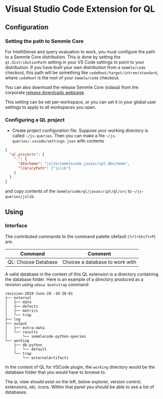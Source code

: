 Visual Studio Code Extension for QL
===

Configuration
---

### Setting the path to Semmle Core

For IntelliSense and query evaluation to work, you must configure the path to a Semmle Core distribution. This is done by setting the `ql.distributionPath` setting in your VS Code settings to point to your distribution. If you have built your own distribution from a `Semmle/code` checkout, this path will be something like `codeRoot/target/intree/standard`, where `codeRoot` is the root of your `Semmle/code` checkout.

You can also download the release Semmle Core (odasa) from the corporate [release downloads webpage](https://wiki.semmle.com/display/REL/QL+tools+downloads).

This setting can be set per-workspace, or you can set it in your
global user settings to apply to all workspaces you open.

### Configuring a QL project

* Create project configuration file. Suppose your working directory is called `~/js-queries`.
Then you can make a file `~/js-queries/.vscode/settings.json` with contents
```json
{
  "ql.projects": {
    ".": {
      "dbScheme": "jslib/semmlecode.javascript.dbscheme",
      "libraryPath": ["jslib"]
    }
  }
}
```
and copy contents of the `Semmle/code/ql/javascript/ql/src` to `~/js-queries/jslib`.

Using
---

### Interface

The contributed commands to the command palette (default `Ctrl+Shift+P`) are:

|Command|Comment|
|---|---|
|QL: Choose Database|Choose a database to work with|

A valid database in the context of this QL extension is a directory containing the database folder.
Here is an example of a directory produced as a revision using `odasa bootstrap` command:

```
revision-2019-June-28--10-38-01
├── external
│   ├── data
│   ├── defects
│   ├── metrics
│   └── trap
├── log
├── output
│   ├── extra-data
│   └── results
│       └── semmlecode-python-queries
└── working
    ├── db-python
    │   └── default
    └── trap
        └── externalArtifacts
```

In the context of QL for VSCode plugin, the `working` directory would be the database folder
that you would have to browse to.

The `QL` view should exist on the left, below explorer, version control, extensions, etc. icons.
Within that panel you should be able to see a list of databases.
